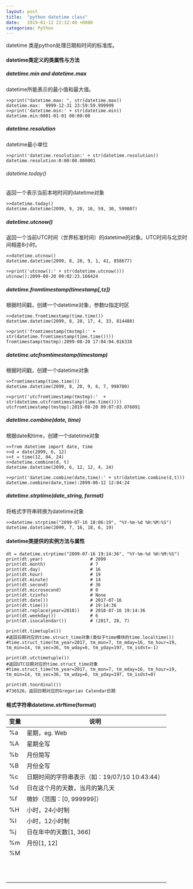 ```yaml
---
layout: post
title:  "python datetime class"
date:   2019-01-12 22:32:40 +0800
categories: Python
---
```


datetime 类是python处理日期和时间的标准库。

#### datetime类定义的类属性与方法

##### datetime.min and datetime.max

datetime所能表示的最小值和最大值。

```
>>print("datetime.max: ", str(datetime.max))
datetime.max:  9999-12-31 23:59:59.999999
>>print('datetime.min:' + str(datetime.min))
datetime.min:0001-01-01 00:00:00
```

##### datetime.resolution

datetime最小单位

```
>>print('datetime.resolution:' + str(datetime.resolution))
datetime.resolution:0:00:00.000001
```

###### datetime.today()

返回一个表示当前本地时间的datetime对象

```
>>datetime.today()
datetime.datetime(2099, 9, 20, 16, 59, 30, 599807)
```

##### datetime.utcnow()

返回一个当前UTC时间（世界标准时间）的datetime的对象。UTC时间与北京时间相差8小时。

```
>>datetime.utcnow()
datetime.datetime(2099, 8, 20, 9, 1, 41, 858677)

>>print('utcnow():' + str(datetime.utcnow()))
utcnow():2099-08-20 09:02:23.166424
```

##### datetime.fromtimestamp(timestamp[,tz])

根据时间戳，创建一个datetime对象，参数tz指定时区

```
>>datetime.fromtimestamp(time.time())
datetime.datetime(2099, 8, 20, 17, 4, 33, 814480)

>>print('fromtimestamp(tmstmp):' + str(datetime.fromtimestamp(time.time())))
fromtimestamp(tmstmp):2099-08-20 17:04:04.016338
```

##### datetime.utcfromtimestamp(timestamp)

根据时间戳，创建一个datetime对象

```
>>fromtimestamp(time.time())
datetime.datetime(2099, 8, 20, 9, 6, 7, 998780)

>>print('utcfromtimestamp(tmstmp):'  + str(datetime.utcfromtimestamp(time.time())))
utcfromtimestamp(tmstmp):2019-08-20 09:07:03.076091
```

##### datetime.combine(date, time)

根据date和time，创建一个datetime对象

```
>>from datetime import date, time
>>d = date(2099, 6, 12)
>>t = time(12, 04, 24)
>>datetime.combine(d, t)
datetime.datetime(2099, 6, 12, 12, 4, 24)

>>print('datetime.combine(date,time):' + str(datetime.combine(d,t)))
datetime.combine(date,time):2099-06-12 12:04:24
```

##### datetime.strptime(date_string, format)

将格式字符串转换为datetime对象

```
>>datetime.strptime("2099-07-16 18:06:19", "%Y-%m-%d %H:%M:%S")
datetime.datetime(2099, 7, 16, 18, 6, 19)
```

#### datetime类提供的实例方法与属性

```
dt = datetime.strptime("2099-07-16 19:14:36", "%Y-%m-%d %H:%M:%S")
print(dt.year)                  # 2099
print(dt.month)                 # 7
print(dt.day)                   # 16
print(dt.hour)                  # 19
print(dt.minute)                # 14
print(dt.second)                # 36
print(dt.microsecond)           # 0
print(dt.tzinfo)                # None
print(dt.date())                # 2017-07-16
print(dt.time())                # 19:14:36
print(dt.replace(year=2018))    # 2018-07-16 19:14:36
print(dt.weekday())             # 6
print(dt.isocalendar())         # (2017, 28, 7)

print(dt.timetuple())
#返回日期对应的time.struct_time对象(类似于time模块的time.localtime())
#time.struct_time(tm_year=2017, tm_mon=7, tm_mday=16, tm_hour=19, tm_min=14, tm_sec=36, tm_wday=6, tm_yday=197, tm_isdst=-1)

print(dt.utctimetuple())
#返回UTC日期对应的time.struct_time对象
#time.struct_time(tm_year=2017, tm_mon=7, tm_mday=16, tm_hour=19, tm_min=14, tm_sec=36, tm_wday=6, tm_yday=197, tm_isdst=0)

print(dt.toordinal()) 
#736526，返回日期对应的Gregorian Calendar日期
```

#### 格式字符串datetime.strftime(format)

| 变量 | 说明                                          |
| ---- | --------------------------------------------- |
| %a   | 星期，eg. Web                                 |
| %A   | 星期全写                                      |
| %b   | 月份简写                                      |
| %B   | 月份全写                                      |
| %c   | 日期时间的字符串表示（如：19/07/10 10:43:44） |
| %d   | 日在这个月的天数，当月的第几天                |
| %f   | 微妙（范围：[0, 999999]）                     |
| %H   | 小时，24小时制                                |
| %I   | 小时，12小时制                                |
| %j   | 日在年中的天数[1, 366]                        |
| %m   | 月份[1, 12]                                   |
| %M   |                                               |
|      |                                               |
|      |                                               |
|      |                                               |
|      |                                               |
|      |                                               |
|      |                                               |
|      |                                               |
|      |                                               |
|      |                                               |
|      |                                               |
|      |                                               |

